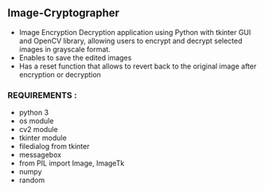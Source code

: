 ## Image-Cryptographer
- Image Encryption Decryption application using Python with tkinter GUI and OpenCV library, allowing users to encrypt and decrypt selected images in grayscale format.
- Enables to save the edited images
- Has a reset function that allows to revert back to the original image after encryption or decryption



### REQUIREMENTS :
- python 3
- os module
- cv2 module
- tkinter module
- filedialog from tkinter
- messagebox
- from PIL import Image, ImageTk
- numpy
- random



